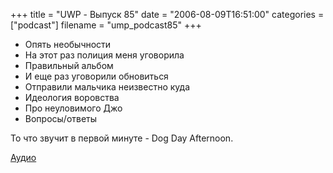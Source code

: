 +++
title = "UWP - Выпуск 85"
date = "2006-08-09T16:51:00"
categories = ["podcast"]
filename = "ump_podcast85"
+++


- Опять необычности
- На этот раз полиция меня уговорила
- Правильный альбом
- И еще раз уговорили обновиться
- Отправили мальчика неизвестно куда
- Идеология воровства
- Про неуловимого Джо
- Вопросы/ответы

То что звучит в первой минуте - Dog Day Afternoon.

[Аудио](https://podcast.umputun.com/media/ump_podcast85.mp3)
<audio src="https://podcast.umputun.com/media/ump_podcast85.mp3" preload="none">